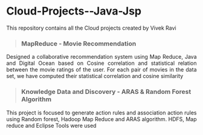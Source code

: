 # Cloud-Projects--Java-Jsp
This repository contains all the Cloud projects created by Vivek Ravi

> ### MapReduce - Movie Recommendation
<p align="justify"> Designed a collaborative recommendation system using Map Reduce, Java and Digital Ocean based on Cosine correlation and statistical relation between the movie ratings of the user. 
 For each pair of movies in the data set, we have computed their statistical correlation and cosine similarity</p>
 
 > ### Knowledge Data and Discovery - ARAS & Random Forest Algorithm
<p align="justify"> This project is focused to generate action rules and association action rules using Random forest, Hadoop Map Reduce and ARAS algorithm. HDFS, Map reduce and Eclipse Tools were used</p>
